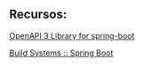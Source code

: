## Recursos:

[OpenAPI 3 Library for spring-boot](https://springdoc.org/#properties)

[Build Systems :: Spring Boot](https://docs.spring.io/spring-boot/reference/using/build-systems.html#using.build-systems.starters)


